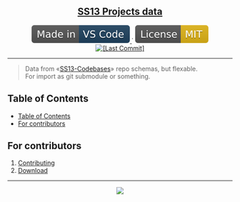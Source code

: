 
<p align="center">
	<h2 align="center">
		<a href="https://github.com/SS13HUB/ss13-projects-data">SS13 Projects data</a>
	</h2>
</p>

<p align="center">
	<!--
		Static Badges
	-->
	<a href="https://code.visualstudio.com/">
		<img alt="[Made in VS Code]"
		src="./.github/static/Made_in-VS_Code-1f425f.svg"/>
	</a>˙
	<a href="https://opensource.org/licenses/MIT">
		<img alt="[License MIT]"
		src="./.github/static/License-MIT-yellow.svg"/>
	</a>
	<br>
	<!--
		Dinamic Badges
		Note: "../.." for escaping "blob/master"
	-->
	<!-- <a href="./../../actions/workflows/main.yml">
		<img alt="[CI status]"
		src="./../../actions/workflows/main.yml/badge.svg"/>
	</a>˙ -->
	<a href="./../../commits/">
		<img alt="[Last Commit]"
		src="https://img.shields.io/github/last-commit/SS13HUB/ss13-projects-data"/>
	</a>
</p>

---

> Data from «<a href="https://github.com/SS13HUB/SS13-Codebases">SS13-Codebases</a>» repo schemas, but flexable. <br>For import as git submodule or something.

## Table of Contents

- [Table of Contents](#table-of-contents)
- [For contributors](#for-contributors)


## For contributors

 1. [Contributing](./.github/CONTRIBUTING.md)
 1. [Download](./.github/DOWNLOAD.md)

---

<p align="center">
  <img src="https://2ip.io/bar/ip3.gif"/>
</p>
